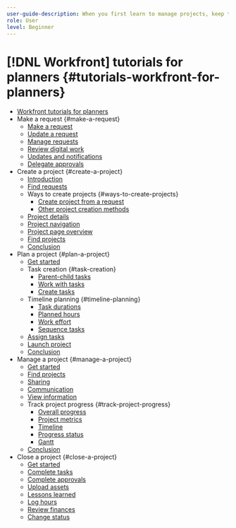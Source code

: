 ```yaml
---
user-guide-description: When you first learn to manage projects, keep things simple. Learn how to create, plan, manage, and close projects in [!DNL Workfront].
role: User
level: Beginner
---
```


# [!DNL Workfront] tutorials for planners {#tutorials-workfront-for-planners}

+ [Workfront tutorials for planners](home.md)
+ Make a request {#make-a-request}
  + [Make a request](requests-in-the-new-workfront-experience/planner-make-a-request.md)
  + [Update a request](requests-in-the-new-workfront-experience/planner-update-a-request.md)
  + [Manage requests](requests-in-the-new-workfront-experience/planner-manage-incoming-requests.md)
  + [Review digital work](requests-in-the-new-workfront-experience/planner-review-and-approve-digital-work.md)
  + [Updates and notifications](requests-in-the-new-workfront-experience/planner-updates-and-notifications.md)
  + [Delegate approvals](requests-in-the-new-workfront-experience/planner-delegate-approvals.md)
+ Create a project {#create-a-project}
  + [Introduction](planner-fundamentals-create-a-project/introduction-to-project-creation.md)
  + [Find requests](planner-fundamentals-create-a-project/where-to-find-requests.md)
  + Ways to create projects {#ways-to-create-projects}
    + [Create project from a request](planner-fundamentals-create-a-project/convert-a-request-to-a-project.md)
    + [Other project creation methods](planner-fundamentals-create-a-project/4-ways-to-create-a-project.md)
  + [Project details](planner-fundamentals-create-a-project/fill-in-the-project-details.md)
  + [Project navigation](planner-fundamentals-create-a-project/navigate-the-project-page.md)
  + [Project page overview](planner-fundamentals-create-a-project/project-page-overview.md)
  + [Find projects](planner-fundamentals-create-a-project/find-your-projects.md)
  + [Conclusion](planner-fundamentals-create-a-project/create-a-project-conclusion.md)
+ Plan a project {#plan-a-project}
  + [Get started](planner-fundamentals-plan-a-project/getting-started-plan-a-project.md)
  + Task creation {#task-creation}
    + [Parent-child tasks](planner-fundamentals-plan-a-project/parent-child-task-structure-in-workfront.md)
    + [Work with tasks](planner-fundamentals-plan-a-project/work-with-tasks-in-a-project.md)
    + [Create tasks](planner-fundamentals-plan-a-project/other-ways-to-create-tasks.md)
  + Timeline planning {#timeline-planning}
    + [Task durations](planner-fundamentals-plan-a-project/task-durations.md)
    + [Planned hours](planner-fundamentals-plan-a-project/planned-hours.md)
    + [Work effort](planner-fundamentals-plan-a-project/work-effort.md)
    + [Sequence tasks](planner-fundamentals-plan-a-project/sequence-the-tasks-in-your-project.md)
  + [Assign tasks](planner-fundamentals-plan-a-project/assigning-tasks-from-the-project-plan.md)
  + [Launch project](planner-fundamentals-plan-a-project/take-a-project-live.md)
  + [Conclusion](planner-fundamentals-plan-a-project/plan-a-project-conclusion.md)
+ Manage a project {#manage-a-project}
  + [Get started](planner-fundamentals-manage-a-project/getting-started-manage-a-project-with-workfront.md) 
  + [Find projects](planner-fundamentals-manage-a-project/find-your-projects.md) 
  + [Sharing](planner-fundamentals-manage-a-project/project-visibility.md) 
  + [Communication](planner-fundamentals-manage-a-project/project-communication.md) 
  + [View information](planner-fundamentals-manage-a-project/make-important-information-easily-available.md)
  + Track project progress {#track-project-progress}
    + [Overall progress](planner-fundamentals-manage-a-project/track-overall-project-progress.md) 
    + [Project metrics](planner-fundamentals-manage-a-project/track-work-progress-with-project-metrics.md) 
    + [Timeline](planner-fundamentals-manage-a-project/track-work-progress-from-the-project-timeline.md) 
    + [Progress status](planner-fundamentals-manage-a-project/task-dates-and-progress-status.md) 
    + [Gantt](planner-fundamentals-manage-a-project/a-visual-representation-of-your-project.md) 
  + [Conclusion](planner-fundamentals-manage-a-project/manage-a-project-conclusion.md) 
+ Close a project {#close-a-project}
  + [Get started](planner-fundamentals-close-a-project/close-a-project-in-workfront.md)
  + [Complete tasks](planner-fundamentals-close-a-project/close-tasks-and-issues.md)
  + [Complete approvals](planner-fundamentals-close-a-project/complete-approvals.md)
  + [Upload assets](planner-fundamentals-close-a-project/upload-documents-and-proofs.md)
  + [Lessons learned](planner-fundamentals-close-a-project/lessons-learned.md)
  + [Log hours](planner-fundamentals-close-a-project/log-and-review-hours.md)
  + [Review finances](planner-fundamentals-close-a-project/update-and-review-finances.md)
  + [Change status](planner-fundamentals-close-a-project/change-the-project-status.md)

<!--
Articles must be added to this TOC file in order to render.
The first item in the list should be a link to an article. This is your guide's home page.
Use this list format to specify links to articles and section headings that expand and collapse in the left rail of the user guide.
An article link CANNOT be used as a section heading.
-->
